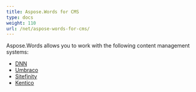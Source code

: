 ```yaml
---
title: Aspose.Words for CMS
type: docs
weight: 110
url: /net/aspose-words-for-cms/
---
```


Aspose.Words allows you to work with the following content management systems:

- [DNN](https://docs.aspose.com/words/net/aspose-words-net-for-dnn/)
- [Umbraco](https://docs.aspose.com/words/net/aspose-words-net-for-umbraco/)
- [Sitefinity](https://docs.aspose.com/words/net/aspose-words-net-for-sitefinity/)
- [Kentico](https://docs.aspose.com/words/net/aspose-words-net-for-kentico/)


